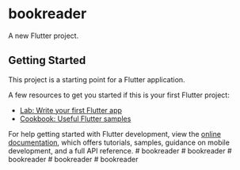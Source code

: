 # bookreader

A new Flutter project.

## Getting Started

This project is a starting point for a Flutter application.

A few resources to get you started if this is your first Flutter project:

- [Lab: Write your first Flutter app](https://docs.flutter.dev/get-started/codelab)
- [Cookbook: Useful Flutter samples](https://docs.flutter.dev/cookbook)

For help getting started with Flutter development, view the
[online documentation](https://docs.flutter.dev/), which offers tutorials,
samples, guidance on mobile development, and a full API reference.
#   b o o k r e a d e r  
 #   b o o k r e a d e r  
 #   b o o k r e a d e r  
 #   b o o k r e a d e r  
 #   b o o k r e a d e r  
 